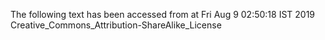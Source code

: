 The following text has been accessed from at Fri Aug 9 02:50:18 IST 2019
Creative_Commons_Attribution-ShareAlike_License

